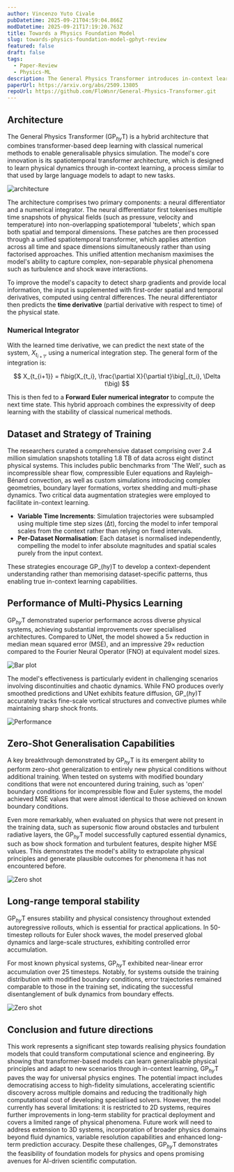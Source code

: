 ```yaml
---
author: Vincenzo Yuto Civale
pubDatetime: 2025-09-21T04:59:04.866Z
modDatetime: 2025-09-21T17:19:20.763Z
title: Towards a Physics Foundation Model
slug: towards-physics-foundation-model-gphyt-review
featured: false
draft: false
tags:
  - Paper-Review
  - Physics-ML
description: The General Physics Transformer introduces in-context learning to physics simulations, allowing a single model to infer underlying dynamics from prior physical states and generalize to new conditions without retraining. 
paperUrl: https://arxiv.org/abs/2509.13805
repoUrl: https://github.com/FloWsnr/General-Physics-Transformer.git
---
```



## Architecture

The General Physics Transformer (GP$_{hy}$T) is a hybrid architecture that combines transformer-based deep learning with classical numerical methods to enable generalisable physics simulation. The model's core innovation is its spatiotemporal transformer architecture, which is designed to learn physical dynamics through in-context learning, a process similar to that used by large language models to adapt to new tasks.

![architecture](@/assets/images/2025/towards-physics-foundation-model-gphyt-review/architecture.png)

The architecture comprises two primary components: a neural differentiator and a numerical integrator. The neural differentiator first tokenises multiple time snapshots of physical fields (such as pressure, velocity and temperature) into non-overlapping spatiotemporal 'tubelets', which span both spatial and temporal dimensions. These patches are then processed through a unified spatiotemporal transformer, which applies attention across all time and space dimensions simultaneously rather than using factorised approaches. This unified attention mechanism maximises the model's ability to capture complex, non-separable physical phenomena such as turbulence and shock wave interactions.

To improve the model's capacity to detect sharp gradients and provide local information, the input is supplemented with first-order spatial and temporal derivatives, computed using central differences. The neural differentiator then predicts the **time derivative** (partial derivative with respect to time) of the physical state.

### Numerical Integrator

With the learned time derivative, we can predict the next state of the system, $X_{t_{i+1}}$, using a numerical integration step. The general form of the integration is:

$$
X_{t_{i+1}} = f\big(X_{t_i}, \frac{\partial X}{\partial t}\big|_{t_i}, \Delta t\big)
$$

This is then fed to a **Forward Euler numerical integrator** to compute the next time state. This hybrid approach combines the expressivity of deep learning with the stability of classical numerical methods.

## Dataset and Strategy of Training

The researchers curated a comprehensive dataset comprising over 2.4 million simulation snapshots totalling 1.8 TB of data across eight distinct physical systems. This includes public benchmarks from 'The Well', such as incompressible shear flow, compressible Euler equations and Rayleigh–Bénard convection, as well as custom simulations introducing complex geometries, boundary layer formations, vortex shedding and multi-phase dynamics.
Two critical data augmentation strategies were employed to facilitate in-context learning.
 - **Variable Time Increments**: Simulation trajectories were subsampled using multiple time step sizes (Δt), forcing the model to infer temporal scales from the context rather than relying on fixed intervals.
 - **Per-Dataset Normalisation**: Each dataset is normalised independently, compelling the model to infer absolute magnitudes and spatial scales purely from the input context.

These strategies encourage GP_(hy)T to develop a context-dependent understanding rather than memorising dataset-specific patterns, thus enabling true in-context learning capabilities.

## Performance of Multi-Physics Learning 

GP$_{hy}$T demonstrated superior performance across diverse physical systems, achieving substantial improvements over specialised architectures. Compared to UNet, the model showed a 5× reduction in median mean squared error (MSE), and an impressive 29× reduction compared to the Fourier Neural Operator (FNO) at equivalent model sizes.

![Bar plot](@/assets/images/2025/towards-physics-foundation-model-gphyt-review/bar_plot.png)

The model's effectiveness is particularly evident in challenging scenarios involving discontinuities and chaotic dynamics. While FNO produces overly smoothed predictions and UNet exhibits feature diffusion, GP_$(hy)$T accurately tracks fine-scale vortical structures and convective plumes while maintaining sharp shock fronts.

![Performance](@/assets/images/2025/towards-physics-foundation-model-gphyt-review/performance.png)


## Zero-Shot Generalisation Capabilities

A key breakthrough demonstrated by GP$_{hy}$T is its emergent ability to perform zero-shot generalization to entirely new physical conditions without additional training. When tested on systems with modified boundary conditions that were not encountered during training, such as 'open' boundary conditions for incompressible flow and Euler systems, the model achieved MSE values that were almost identical to those achieved on known boundary conditions.

Even more remarkably, when evaluated on physics that were not present in the training data, such as supersonic flow around obstacles and turbulent radiative layers, the GP$_{hy}$T model successfully captured essential dynamics, such as bow shock formation and turbulent features, despite higher MSE values. This demonstrates the model's ability to extrapolate physical principles and generate plausible outcomes for phenomena it has not encountered before.

![Zero shot](@/assets/images/2025/towards-physics-foundation-model-gphyt-review/zero-shot.png)


## Long-range temporal stability

GP$_{hy}$T ensures stability and physical consistency throughout extended autoregressive rollouts, which is essential for practical applications. In 50-timestep rollouts for Euler shock waves, the model preserved global dynamics and large-scale structures, exhibiting controlled error accumulation.

For most known physical systems, GP$_{hy}$T exhibited near-linear error accumulation over 25 timesteps. Notably, for systems outside the training distribution with modified boundary conditions, error trajectories remained comparable to those in the training set, indicating the successful disentanglement of bulk dynamics from boundary effects.

![Zero shot](@/assets/images/2025/towards-physics-foundation-model-gphyt-review/long_range.png)

## Conclusion and future directions

This work represents a significant step towards realising physics foundation models that could transform computational science and engineering. By showing that transformer-based models can learn generalisable physical principles and adapt to new scenarios through in-context learning, GP$_{hy}$T paves the way for universal physics engines.
The potential impact includes democratising access to high-fidelity simulations, accelerating scientific discovery across multiple domains and reducing the traditionally high computational cost of developing specialised solvers. However, the model currently has several limitations: it is restricted to 2D systems, requires further improvements in long-term stability for practical deployment and covers a limited range of physical phenomena.
Future work will need to address extension to 3D systems, incorporation of broader physics domains beyond fluid dynamics, variable resolution capabilities and enhanced long-term prediction accuracy. Despite these challenges, GP$_{hy}$T demonstrates the feasibility of foundation models for physics and opens promising avenues for AI-driven scientific computation.